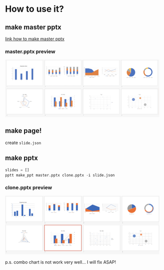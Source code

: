 # How to use it?

## make master pptx
[link how to make master pptx](#)

### master.pptx preview
![master_preview](./master_pptx_preview.png)

## make page!
create `slide.json`

## make pptx
```python
slides = []
pptt make_ppt master.pptx clone.pptx -i slide.json
```

### clone.pptx preview
![clone_preview](./clone_pptx_preview.png)

p.s. combo chart is not work very well...
I will fix ASAP!